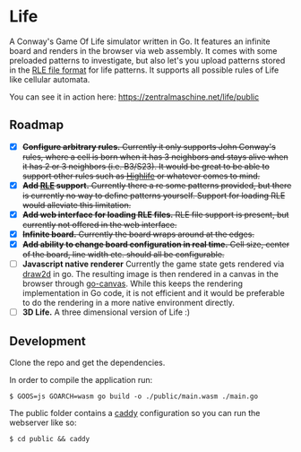 # Life

A Conway's Game Of Life simulator written in Go. It features an infinite board and renders in the browser via web assembly.
It comes with some preloaded patterns to investigate, but also let's you upload patterns stored in the [RLE file format](https://www.conwaylife.com/wiki/Run_Length_Encoded) for life patterns.
It supports all possible rules of Life like cellular automata.


You can see it in action here: https://zentralmaschine.net/life/public

## Roadmap

* [x] ~~**Configure arbitrary rules.** Currently it only supports John Conway's rules, where a cell is born when it has 3 neighbors and stays alive when it has 2 or 3 neighbors (i.e. B3/S23). It would be great to be able to support other rules such as [Highlife](https://en.wikipedia.org/wiki/Highlife_(cellular_automaton)) or whatever comes to mind.~~
* [x] ~~**Add [RLE](https://www.conwaylife.com/wiki/Run_Length_Encoded) support.** Currently there a re some patterns provided, but there is currently no way to define patterns yourself. Support for loading RLE would alleviate this limitation.~~
* [x] ~~**Add web interface for loading RLE files.** RLE file support is present, but currently not offered in the web interface.~~
* [x] ~~**Infinite board.** Currently the board wraps around at the edges.~~
* [x] ~~**Add ability to change board configuration in real time.** Cell size, center of the board, line width etc. should all be configurable.~~
* [ ] **Javascript native renderer** Currently the game state gets rendered via [draw2d](https://github.com/llgcode/draw2d) in go. The resulting image is then rendered in a canvas in the browser through [go-canvas](https://github.com/markfarnan/go-canvas). While this keeps the rendering implementation in Go code, it is not efficient and it would be preferable to do the rendering in a more native environment directly.
* [ ] **3D Life.** A three dimensional version of Life :)

## Development

Clone the repo and get the dependencies.

In order to compile the application run:

    $ GOOS=js GOARCH=wasm go build -o ./public/main.wasm ./main.go

The public folder contains a [caddy](https://caddyserver.com/) configuration so you can run the webserver like so:

    $ cd public && caddy
